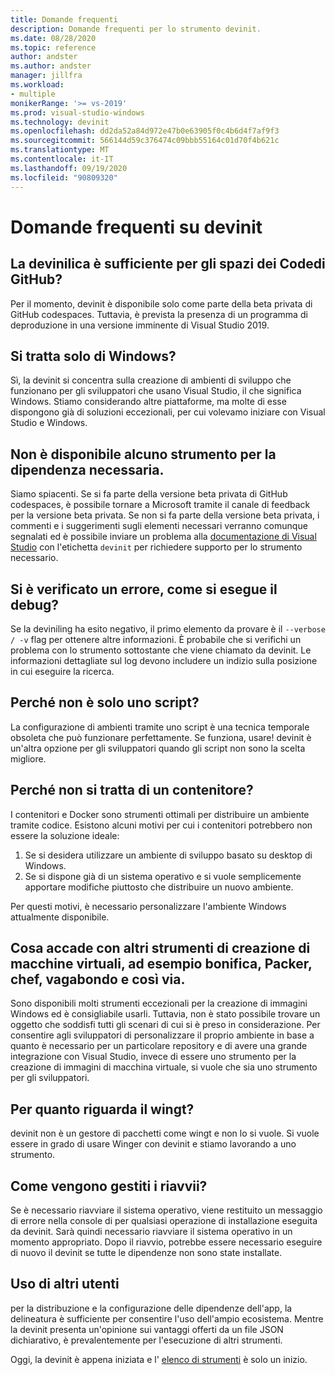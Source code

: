 ```yaml
---
title: Domande frequenti
description: Domande frequenti per lo strumento devinit.
ms.date: 08/28/2020
ms.topic: reference
author: andster
ms.author: andster
manager: jillfra
ms.workload:
- multiple
monikerRange: '>= vs-2019'
ms.prod: visual-studio-windows
ms.technology: devinit
ms.openlocfilehash: dd2da52a84d972e47b0e63905f0c4b6d4f7af9f3
ms.sourcegitcommit: 566144d59c376474c09bbb55164c01d70f4b621c
ms.translationtype: MT
ms.contentlocale: it-IT
ms.lasthandoff: 09/19/2020
ms.locfileid: "90809320"
---
```

# <a name="frequently-asked-questions-for-devinit"></a>Domande frequenti su devinit

## <a name="is-devinit-just-for-github-codespaces"></a>La devinilica è sufficiente per gli spazi dei Codedi GitHub?

Per il momento, devinit è disponibile solo come parte della beta privata di GitHub codespaces. Tuttavia, è prevista la presenza di un programma di deproduzione in una versione imminente di Visual Studio 2019.

## <a name="is-it-windows-only"></a>Si tratta solo di Windows?
Sì, la devinit si concentra sulla creazione di ambienti di sviluppo che funzionano per gli sviluppatori che usano Visual Studio, il che significa Windows. Stiamo considerando altre piattaforme, ma molte di esse dispongono già di soluzioni eccezionali, per cui volevamo iniziare con Visual Studio e Windows.

## <a name="theres-no-tool-for-the-dependency-i-need"></a>Non è disponibile alcuno strumento per la dipendenza necessaria.

Siamo spiacenti. Se si fa parte della versione beta privata di GitHub codespaces, è possibile tornare a Microsoft tramite il canale di feedback per la versione beta privata. Se non si fa parte della versione beta privata, i commenti e i suggerimenti sugli elementi necessari verranno comunque segnalati ed è possibile inviare un problema alla [documentazione di Visual Studio](https://github.com/MicrosoftDocs/visualstudio-docs/) con l'etichetta `devinit` per richiedere supporto per lo strumento necessario.

## <a name="something-went-wrong-how-do-i-debug"></a>Si è verificato un errore, come si esegue il debug?

Se la deviniling ha esito negativo, il primo elemento da provare è il `--verbose / -v` flag per ottenere altre informazioni. È probabile che si verifichi un problema con lo strumento sottostante che viene chiamato da devinit. Le informazioni dettagliate sul log devono includere un indizio sulla posizione in cui eseguire la ricerca.

## <a name="why-not-just-a-script"></a>Perché non è solo uno script?

La configurazione di ambienti tramite uno script è una tecnica temporale obsoleta che può funzionare perfettamente. Se funziona, usare! devinit è un'altra opzione per gli sviluppatori quando gli script non sono la scelta migliore.

## <a name="why-not-a-container"></a>Perché non si tratta di un contenitore?

I contenitori e Docker sono strumenti ottimali per distribuire un ambiente tramite codice. Esistono alcuni motivi per cui i contenitori potrebbero non essere la soluzione ideale:

1. Se si desidera utilizzare un ambiente di sviluppo basato su desktop di Windows.
1. Se si dispone già di un sistema operativo e si vuole semplicemente apportare modifiche piuttosto che distribuire un nuovo ambiente.

Per questi motivi, è necessario personalizzare l'ambiente Windows attualmente disponibile.

## <a name="what-about-other-vm-creation-tools-for-example-terraform-packer-chef-vagrant-etc"></a>Cosa accade con altri strumenti di creazione di macchine virtuali, ad esempio bonifica, Packer, chef, vagabondo e così via.

Sono disponibili molti strumenti eccezionali per la creazione di immagini Windows ed è consigliabile usarli. Tuttavia, non è stato possibile trovare un oggetto che soddisfi tutti gli scenari di cui si è preso in considerazione. Per consentire agli sviluppatori di personalizzare il proprio ambiente in base a quanto è necessario per un particolare repository e di avere una grande integrazione con Visual Studio, invece di essere uno strumento per la creazione di immagini di macchina virtuale, si vuole che sia uno strumento per gli sviluppatori.

## <a name="what-about-winget"></a>Per quanto riguarda il wingt?

devinit non è un gestore di pacchetti come wingt e non lo si vuole. Si vuole essere in grado di usare Winger con devinit e stiamo lavorando a uno strumento.

## <a name="how-are-restarts-handled"></a>Come vengono gestiti i riavvii?

Se è necessario riavviare il sistema operativo, viene restituito un messaggio di errore nella console di per qualsiasi operazione di installazione eseguita da devinit. Sarà quindi necessario riavviare il sistema operativo in un momento appropriato. Dopo il riavvio, potrebbe essere necessario eseguire di nuovo il devinit se tutte le dipendenze non sono state installate.

## <a name="working-with-others"></a>Uso di altri utenti

per la distribuzione e la configurazione delle dipendenze dell'app, la delineatura è sufficiente per consentire l'uso dell'ampio ecosistema. Mentre la devinit presenta un'opinione sui vantaggi offerti da un file JSON dichiarativo, è prevalentemente per l'esecuzione di altri strumenti.

Oggi, la devinit è appena iniziata e l' [elenco di strumenti](/devinit-tool-list.md) è solo un inizio.
